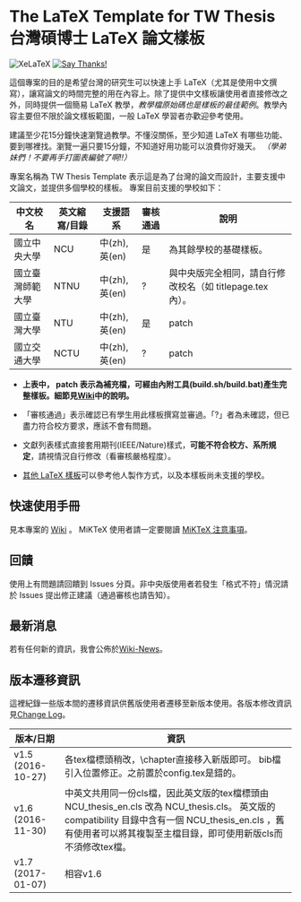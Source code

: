 # The LaTeX Template for TW Thesis 台灣碩博士 LaTeX 論文樣板

![XeLaTeX](https://img.shields.io/badge/TeX-XeLaTeX-orange.svg)
[![Say Thanks!](https://img.shields.io/badge/Say%20Thanks-!-1EAEDB.svg)](https://saythanks.io/to/sppmg)

這個專案的目的是希望台灣的研究生可以快速上手 LaTeX（尤其是使用中文撰寫），讓寫論文的時間完整的用在內容上。除了提供中文樣板讓使用者直接修改之外，同時提供一個簡易 LaTeX 教學，*教學檔原始碼也是樣板的最佳範例*。教學內容主要但不限於論文樣板範圍，一般 LaTeX 學習者亦歡迎參考使用。

建議至少花15分鐘快速瀏覽過教學。不懂沒關係，至少知道 LaTeX 有哪些功能、要到哪裡找。瀏覽一遍只要15分鐘，不知道好用功能可以浪費你好幾天。
*（學弟妹們！不要再手打圖表編號了啊!!）*

專案名稱為 TW Thesis Template 表示這是為了台灣的論文而設計，主要支援中文論文，並提供多個學校的樣板。
專案目前支援的學校如下：

|   中文校名     | 英文縮寫/目錄 | 支援語系 | 審核通過 | 說明 |
| ------------- | ------------- | ------- | ------- | ------------- |
| 國立中央大學          | NCU    | 中(zh), 英(en) | 是 | 為其餘學校的基礎樣板。
| 國立臺灣師範大學      | NTNU   | 中(zh), 英(en) | ? | 與中央版完全相同，請自行修改校名（如 titlepage.tex 內）。
| 國立臺灣大學          |  NTU   | 中(zh), 英(en) | 是 | patch
| 國立交通大學          | NCTU   | 中(zh), 英(en) | ? | patch

- **上表中， patch 表示為補充檔，可經由內附工具(build.sh/build.bat)產生完整樣板。細節見[Wiki](https://github.com/sppmg/TW_Thesis_Template/wiki/%E5%88%9D%E7%B4%9A%E6%89%8B%E5%86%8A#patch-%E7%89%88%E6%A8%A3%E6%9D%BF%E4%BD%BF%E7%94%A8%E8%AA%AA%E6%98%8E)中的說明。**

- 「審核通過」表示確認已有學生用此樣板撰寫並審過。「?」者為未確認，但已盡力符合校方要求，應該不會有問題。

- 文獻列表樣式直接套用期刊(IEEE/Nature)樣式，**可能不符合校方、系所規定**，請視情況自行修改（看審核嚴格程度）。

- [其他 LaTeX 樣板](https://github.com/sppmg/TW_Thesis_Template/wiki/%E5%90%8C%E5%A5%BD%E9%80%A3%E7%B5%90)可以參考他人製作方式，以及本樣板尚未支援的學校。

## 快速使用手冊
見本專案的 [Wiki](https://github.com/sppmg/TW_Thesis_Template/wiki) 。
MiKTeX 使用者請一定要閱讀 [MiKTeX 注意事項](https://github.com/sppmg/TW_Thesis_Template/wiki/MiKTeX-%E6%B3%A8%E6%84%8F%E4%BA%8B%E9%A0%85)。

## 回饋
使用上有問題請回饋到 Issues 分頁。非中央版使用者若發生「格式不符」情況請於 Issues 提出修正建議（通過審核也請告知）。

## 最新消息
若有任何新的資訊，我會公佈於[Wiki-News](https://github.com/sppmg/TW_Thesis_Template/wiki/News)。

## 版本遷移資訊
這裡紀錄一些版本間的遷移資訊供舊版使用者遷移至新版本使用。各版本修改資訊見[Change Log](https://github.com/sppmg/TW_Thesis_Template/blob/master/CHANGELOG.md)。

| 版本/日期     | 資訊 |
| ------------- | ------------- |
| v1.5 (2016-10-27)    | 各tex檔標頭稍改，\\chapter直接移入新版即可。 bib檔引入位置修正。之前置於config.tex是錯的。 |
| v1.6 (2016-11-30)    | 中英文共用同一份cls檔，因此英文版的tex檔標頭由NCU_thesis_en.cls 改為 NCU_thesis.cls。 英文版的compatibility 目錄中含有一個 NCU_thesis_en.cls ，舊有使用者可以將其複製至主檔目錄，即可使用新版cls而不須修改tex檔。|
| v1.7 (2017-01-07)    | 相容v1.6 |



